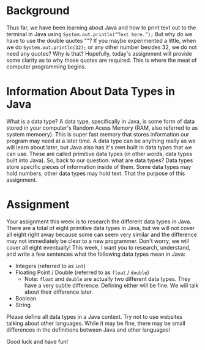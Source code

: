 # Background
Thus far, we have been learning about Java and how to print text out to the terminal in Java using `System.out.println(“Text here.”);` But why do we have to use the double quotes ""? If you maybe experimented a little, when we do `System.out.println(32);` or any other number besides 32, we do not need any quotes? Why is that? Hopefully, today's assignment will provide some clarity as to why those quotes are required. This is where the meat of computer programming begins.

# Information About Data Types in Java
What is a data type? A data type, specifically in Java, is some form of data stored in your computer's Random Acess Memory (RAM, also referred to as system memoery). This is super fast memory that stores information our program may need at a later time. A data type can be anything really as we will learn about later, but Java also has it's own built in data types that we can use. These are called primitive data types (in other words, data types built into Java). So, back to our question: what are data types? Data types store specific pieces of information inside of them. Some data types may hold numbers, other data types may hold text. That the purpose of this assignment.

# Assignment
Your assignment this week is to research the different data types in Java. There are a total of eight primitive data types in Java, but we will not cover all eight right away because some can seem very similar and the difference may not immediately be clear to a new programmer. Don't worry, we will cover all eight eventually! This week, I want you to research, understand, and write a few sentences what the following data types mean in Java:
- Integers (referred to as `int`)
- Floating Point / Double (referred to as `float` / `double`)
    - Note: `float` and `double` are actually two different data types. They have a very subtle difference. Defining either will be fine. We will talk about their difference later.
- Boolean
- String

Please define all data types in a Java context. Try not to use websites talking about other languages. While it may be fine,
there may be small differences in the definitions between Java and other languages!

Good luck and have fun!
